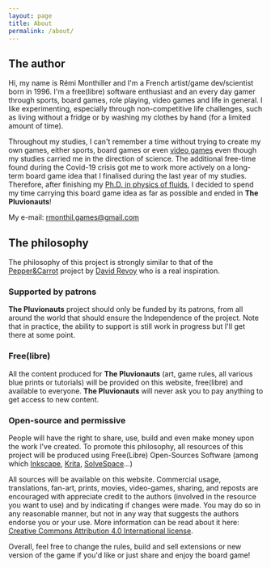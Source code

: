 ```yaml
---
layout: page
title: About
permalink: /about/
---
```


## The author

Hi, my name is Rémi Monthiller and I'm a French artist/game dev/scientist born in 1996. 
I'm a free(libre) software enthusiast and an every day gamer through sports, board games, role playing, video games and life in general.
I like experimenting, especially through non-competitive life challenges, such as living without a fridge or by washing my clothes by hand (for a limited amount of time).

Throughout my studies, I can't remember a time without trying to create my own games, either sports, board games or even [video games](https://rmonthil.itch.io/) even though my studies carried me in the direction of science.
The additional free-time found during the Covid-19 crisis got me to work more actively on a long-term board game idea that I finalised during the last year of my studies.
Therefore, after finishing my [Ph.D. in physics of fluids](https://www.youtube.com/watch?v=LDYkYfR8kcw&t), I decided to spend my time carrying this board game idea as far as possible and ended in **The Pluvionauts**!

My e-mail: [rmonthil.games@gmail.com](mailto:rmonthil.games@gmail.com)

## The philosophy

The philosophy of this project is strongly similar to that of the [Pepper&Carrot](https://www.peppercarrot.com/en/) project by [David Revoy](https://www.davidrevoy.com/) who is a real inspiration.

### Supported by patrons

**The Pluvionauts** project should only be funded by its patrons, from all around the world that should ensure the Independence of the project.
Note that in practice, the ability to support is still work in progress but I'll get there at some point.

### Free(libre)

All the content produced for **The Pluvionauts** (art, game rules, all various blue prints or tutorials) will be provided on this website, free(libre) and available to everyone. 
**The Pluvionauts** will never ask you to pay anything to get access to new content.

### Open-source and permissive

People will have the right to share, use, build and even make money upon the work I've created.
To promote this philosophy, all resources of this project will be produced using Free(Libre) Open-Sources Software (among which [Inkscape](https://inkscape.org/), [Krita](https://krita.org), [SolveSpace](https://solvespace.com/index.pl)...)

All sources will be available on this website. 
Commercial usage, translations, fan-art, prints, movies, video-games, sharing, and reposts are encouraged with appreciate credit to the authors (involved in the resource you want to use) and by indicating if changes were made. 
You may do so in any reasonable manner, but not in any way that suggests the authors endorse you or your use. 
More information can be read about it here: [Creative Commons Attribution 4.0 International license](https://creativecommons.org/licenses/by/4.0/deed.en).

Overall, feel free to change the rules, build and sell extensions or new version of the game if you'd like or just share and enjoy the board game!
